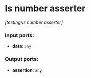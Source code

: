 # Is number asserter

_[testing/Is number asserter]_

### Input ports:

* __data__: ` any `

### Output ports:

* __assertion__: ` any `

